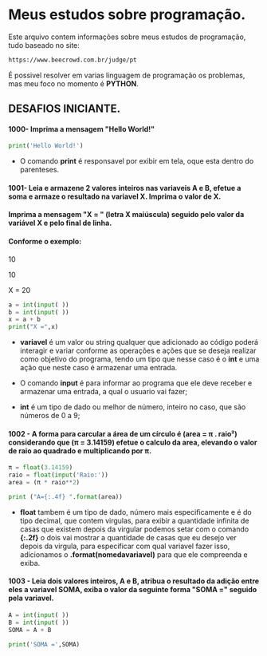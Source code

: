 # Meus estudos sobre programação.

Este arquivo contem informações sobre meus estudos de programação, tudo baseado no site:

```html
https://www.beecrowd.com.br/judge/pt
```

É possivel resolver em varias linguagem de programação os problemas, mas meu foco no momento é **PYTHON**.


## DESAFIOS INICIANTE.


#### 1000- Imprima a mensagem "Hello World!"

```python
print('Hello World!')
```

- O comando **print** é responsavel por exibir em tela, oque esta dentro do parenteses.

#### 1001- Leia e armazene 2 valores inteiros nas variaveis A e B, efetue a soma e armaze o resultado na variavel X. Imprima o valor de X. 


#### Imprima a mensagem "X = " (letra X maiúscula) seguido pelo valor da variável X e pelo final de linha. 


#### Conforme o exemplo:

10

10

X = 20


```python
a = int(input( ))
b = int(input( ))
x = a + b
print("X =",x) 
```
- **variavel** é um valor ou string qualquer que adicionado ao código poderá interagir e variar conforme as operações e ações que se deseja realizar como objetivo do programa, tendo um tipo que nesse caso é o **int** e uma ação que neste caso é armazenar uma entrada. 
- O comando **input** é para informar ao programa que ele deve receber e armazenar uma entrada, a qual o usuario vai fazer;

- **int** é um tipo de dado ou melhor de número, inteiro no caso, que são números de 0 a 9;


#### 1002 - A forma para carcular a área de um círculo é (area =  π . raio²) considerando que (π = 3.14159) efetue o calculo da area, elevando o valor de raio ao quadrado e multiplicando por π.

 
 
```python
π = float(3.14159)
raio = float(input('Raio:'))
area = (π * raio**2)

print ("A={:.4f} ".format(area))
```

- **float** tambem é um tipo de dado, número mais especificamente e é do tipo decimal, que contem virgulas, para exibir a quantidade infinita de casas que existem depois da virgular podemos setar com o comando **{:.2f}** o dois vai mostrar a quantidade de casas que eu desejo ver depois da virgula, para especificar com qual variavel fazer isso, adicionamos o **.format(nomedavariavel)** para que ele compreenda e exiba. 


#### 1003 - Leia dois valores inteiros, A e B, atribua o resultado da adição entre eles a variavel SOMA, exiba o valor da seguinte forma "SOMA =" seguido pela variavel.

```python
A = int(input( ))
B = int(input( ))
SOMA = A + B

print('SOMA =',SOMA)
```


